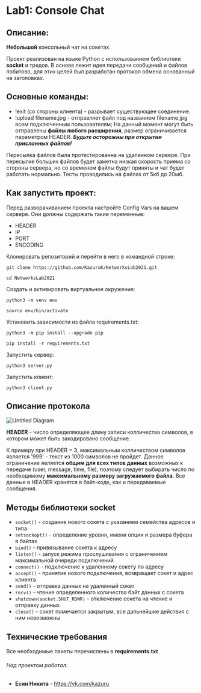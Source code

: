 # Lab1: Console Chat
## Описание:
**Небольшой** консольный чат на сокетах.

Проект реализован на языке Python с использованием библиотеки **socket** и тредов.
В основе лежит идея передачи сообщений и файлов побитово, для этих целей был разработан
протокол обмена основанный на заголовках.

## Основные команды:
- !exit (со стороны клиента) - разрывает существующее соединение.
- !upload filename.jpg - отправляет файл под названием filename.jpg всем подключенным пользователям;
На данный момент могут быть отправлены **файлы любого расширения**, размер ограничивается параметром HEADER. _**Будьте осторожны при открытии присланных файлов!**_

Пересылка файлов была протестированна на удаленном сервере.
При пересылке больших файлов будет заметна низкая скорость приема со стороны сервера,
  но со временем файлы будут приняты и чат будет работать нормально. Тесты проводились на файлах от 5кб до 20мб. 

## Как запустить проект:
Перед разворачиванием проекта настройте Config Vars на вашем сервере. 
Они должны содержать такие переменные:
- HEADER
- IP
- PORT
- ENCODING

Клонировать репозиторий и перейти в него в командной строке:
```
git clone https://github.com/KazuruK/NetworksLab2021.git
```
```
cd NetworksLab2021
```
Cоздать и активировать виртуальное окружение:
```
python3 -m venv env
```
```
source env/bin/activate
```
Установить зависимости из файла requirements.txt:
```
python3 -m pip install --upgrade pip
```
```
pip install -r requirements.txt
```
Запустить сервер:
```
python3 server.py
```
Запустить клиент:
```
python3 client.py
```

## Описание протокола
![Untitled Diagram](https://user-images.githubusercontent.com/43111776/138546942-11d47833-96ca-452f-aa70-ada30aa261b8.jpg "Примеры сообщений")

**HEADER** - число определяющее длину записи колличества символов, в котором может быть
закодировано сообщение.

К примеру при HEADER = 3, максимальным колличеством символов является '999' - 
текст из 1000 символов не пройдет. Данное ограничение является **общим для всех типов данных**
возможных к передаче (user, message, time, file), поэтому следует выбирать число
по необходимому **максимальному размеру загружаемого файла**. Все данные в HEADER
хранятся в байт-коде, как и передаваемые сообщения.

## Методы библиотеки socket

- ```socket()``` - создание нового сокета с указанием семейства адресов и типа
- ```setsockopt()``` - определение уровня, имени опции и размера буфера в байтах
- ```bind()``` - привязывание сокета к адресу
- ```listen()``` - запуск режима прослушивания с ограничением максимальной очереди подключений
- ```connect()``` - подключение к удаленному сокету по адресу
- ```accept()``` - принятие нового подключения, возвращает сокет и адрес клиента
- ```send()``` - отправка данных на удаленный сокет
- ```recv()``` - чтение определенного количества байт данных с сокета
- ```shutdown(socket.SHUT_RDWR)``` - отключение сокета на чтение и отправку данных
- ```close()``` - сокет помечается закрытым, все дальнейшие действия с ним невозможны

## Технические требования
Все необходимые пакеты перечислены в **requirements.txt**


###### Над проектом работал:
- **Есин Никита** - https://vk.com/kazuru
